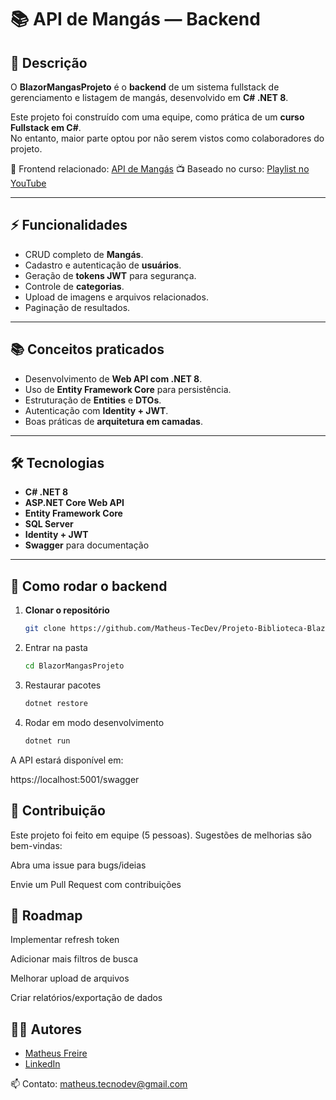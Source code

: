 # 📚 API de Mangás — Backend 

## 📖 Descrição
O **BlazorMangasProjeto** é o **backend** de um sistema fullstack de gerenciamento e listagem de mangás, desenvolvido em **C# .NET 8**.  

Este projeto foi construído com uma equipe, como prática de um **curso Fullstack em C#**.  
No entanto, maior parte optou por não serem vistos como colaboradores do projeto.  

🔗 Frontend relacionado: [API de Mangás](https://github.com/Matheus-TecDev/Projeto-Catalogacao-BlazorMangas) 
📺 Baseado no curso: [Playlist no YouTube](https://www.youtube.com/playlist?list=PLJ4k1IC8GhW1ge0aNQ9kjPDxaB1Hl5Mn_)

---

## ⚡ Funcionalidades
- CRUD completo de **Mangás**.
- Cadastro e autenticação de **usuários**.
- Geração de **tokens JWT** para segurança.
- Controle de **categorias**.
- Upload de imagens e arquivos relacionados.
- Paginação de resultados.

---

## 📚 Conceitos praticados
- Desenvolvimento de **Web API com .NET 8**.
- Uso de **Entity Framework Core** para persistência.
- Estruturação de **Entities** e **DTOs**.
- Autenticação com **Identity + JWT**.
- Boas práticas de **arquitetura em camadas**.

---

## 🛠️ Tecnologias
- **C# .NET 8**
- **ASP.NET Core Web API**
- **Entity Framework Core**
- **SQL Server**
- **Identity + JWT**
- **Swagger** para documentação

---

## 🚀 Como rodar o backend

1. **Clonar o repositório**
   ```bash
   git clone https://github.com/Matheus-TecDev/Projeto-Biblioteca-BlazorMangas.git
   
2. Entrar na pasta
   ```bash
   cd BlazorMangasProjeto

3. Restaurar pacotes
   ```bash
   dotnet restore

4. Rodar em modo desenvolvimento
   ```bash
   dotnet run

A API estará disponível em:

https://localhost:5001/swagger

## 🤝 Contribuição
Este projeto foi feito em equipe (5 pessoas).
Sugestões de melhorias são bem-vindas:

Abra uma issue para bugs/ideias

Envie um Pull Request com contribuições

## 📌 Roadmap
 Implementar refresh token

 Adicionar mais filtros de busca

 Melhorar upload de arquivos

 Criar relatórios/exportação de dados

## 👨‍💻 Autores

- [Matheus Freire](https://github.com/Matheus-TecDev)  
- [LinkedIn](https://www.linkedin.com/in/matheus-freire-martins-da-costa-318622376/) 
 
📫 Contato: [matheus.tecnodev@gmail.com](mailto:matheus.tecnodev@gmail.com)
